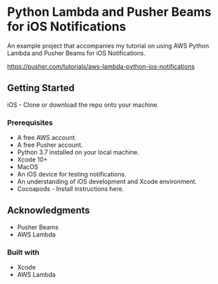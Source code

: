 # Python Lambda and Pusher Beams for iOS Notifications

An example project that accompanies my tutorial on using AWS Python Lambda and Pusher Beams for iOS Notifications.

https://pusher.com/tutorials/aws-lambda-python-ios-notifications

## Getting Started

iOS - Clone or download the repo onto your machine.

### Prerequisites

* A free AWS account.
* A free Pusher account.
* Python 3.7 installed on your local machine.
* Xcode 10+
* MacOS
* An iOS device for testing notifications.
* An understanding of iOS development and Xcode environment.
* Cocoapods - Install instructions here.

## Acknowledgments

* Pusher Beams
* AWS Lambda

### Built with
* Xcode
* AWS Lambda
